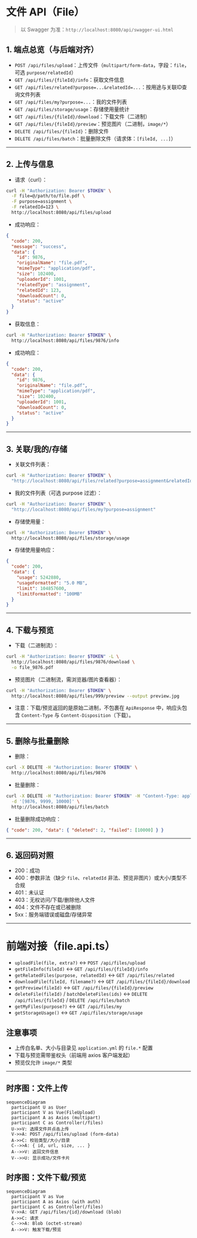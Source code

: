 # 文件 API（File）

> 以 Swagger 为准：`http://localhost:8080/api/swagger-ui.html`

## 1. 端点总览（与后端对齐）
- `POST /api/files/upload`：上传文件（`multipart/form-data`，字段：`file`，可选 `purpose/relatedId`）
- `GET /api/files/{fileId}/info`：获取文件信息
- `GET /api/files/related?purpose=...&relatedId=...`：按用途与关联ID查询文件列表
- `GET /api/files/my?purpose=...`：我的文件列表
- `GET /api/files/storage/usage`：存储使用量统计
- `GET /api/files/{fileId}/download`：下载文件（二进制）
- `GET /api/files/{fileId}/preview`：预览图片（二进制，`image/*`）
- `DELETE /api/files/{fileId}`：删除文件
- `DELETE /api/files/batch`：批量删除文件（请求体：`[fileId, ...]`）

---

## 2. 上传与信息

- 请求（curl）：
```bash
curl -H "Authorization: Bearer $TOKEN" \
  -F file=@/path/to/file.pdf \
  -F purpose=assignment \
  -F relatedId=123 \
  http://localhost:8080/api/files/upload
```
- 成功响应：
```json
{
  "code": 200,
  "message": "success",
  "data": {
    "id": 9876,
    "originalName": "file.pdf",
    "mimeType": "application/pdf",
    "size": 102400,
    "uploaderId": 1001,
    "relatedType": "assignment",
    "relatedId": 123,
    "downloadCount": 0,
    "status": "active"
  }
}
```

- 获取信息：
```bash
curl -H "Authorization: Bearer $TOKEN" \
  http://localhost:8080/api/files/9876/info
```
- 成功响应：
```json
{
  "code": 200,
  "data": {
    "id": 9876,
    "originalName": "file.pdf",
    "mimeType": "application/pdf",
    "size": 102400,
    "uploaderId": 1001,
    "downloadCount": 0,
    "status": "active"
  }
}
```

---

## 3. 关联/我的/存储

- 关联文件列表：
```bash
curl -H "Authorization: Bearer $TOKEN" \
  "http://localhost:8080/api/files/related?purpose=assignment&relatedId=123"
```
- 我的文件列表（可选 purpose 过滤）：
```bash
curl -H "Authorization: Bearer $TOKEN" \
  "http://localhost:8080/api/files/my?purpose=assignment"
```
- 存储使用量：
```bash
curl -H "Authorization: Bearer $TOKEN" \
  http://localhost:8080/api/files/storage/usage
```
- 存储使用量响应：
```json
{
  "code": 200,
  "data": {
    "usage": 5242880,
    "usageFormatted": "5.0 MB",
    "limit": 104857600,
    "limitFormatted": "100MB"
  }
}
```

---

## 4. 下载与预览

- 下载（二进制流）：
```bash
curl -H "Authorization: Bearer $TOKEN" -L \
  http://localhost:8080/api/files/9876/download \
  -o file_9876.pdf
```
- 预览图片（二进制流，需浏览器/图片查看器）：
```bash
curl -H "Authorization: Bearer $TOKEN" \
  http://localhost:8080/api/files/999/preview --output preview.jpg
```
- 注意：下载/预览返回的是原始二进制，不包裹在 `ApiResponse` 中，响应头包含 `Content-Type` 与 `Content-Disposition`（下载）。

---

## 5. 删除与批量删除

- 删除：
```bash
curl -X DELETE -H "Authorization: Bearer $TOKEN" \
  http://localhost:8080/api/files/9876
```
- 批量删除：
```bash
curl -X DELETE -H "Authorization: Bearer $TOKEN" -H "Content-Type: application/json" \
  -d '[9876, 9999, 10000]' \
  http://localhost:8080/api/files/batch
```
- 批量删除成功响应：
```json
{ "code": 200, "data": { "deleted": 2, "failed": [10000] } }
```

---

## 6. 返回码对照
- 200：成功
- 400：参数非法（缺少 `file`、`relatedId` 非法、预览非图片）或大小/类型不合规
- 401：未认证
- 403：无权访问/下载/删除他人文件
- 404：文件不存在或已被删除
- 5xx：服务端错误或磁盘/存储异常

---

# 前端对接（file.api.ts）
- `uploadFile(file, extra?)` ↔ `POST /api/files/upload`
- `getFileInfo(fileId)` ↔ `GET /api/files/{fileId}/info`
- `getRelatedFiles(purpose, relatedId)` ↔ `GET /api/files/related`
- `downloadFile(fileId, filename?)` ↔ `GET /api/files/{fileId}/download`
- `getPreview(fileId)` ↔ `GET /api/files/{fileId}/preview`
- `deleteFile(fileId)` / `batchDeleteFiles(ids)` ↔ `DELETE /api/files/{fileId}` / `DELETE /api/files/batch`
- `getMyFiles(purpose?)` ↔ `GET /api/files/my`
- `getStorageUsage()` ↔ `GET /api/files/storage/usage`

## 注意事项
- 上传白名单、大小与目录见 `application.yml` 的 `file.*` 配置
- 下载与预览需带鉴权头（前端用 axios 客户端发起）
- 预览仅允许 `image/*` 类型

---

## 时序图：文件上传
```mermaid
sequenceDiagram
  participant U as User
  participant V as Vue(FileUpload)
  participant A as Axios (multipart)
  participant C as Controller(/files)
  U->>V: 选择文件并点击上传
  V->>A: POST /api/files/upload (form-data)
  A->>C: 校验类型/大小/目录
  C-->>A: { id, url, size, ... }
  A-->>V: 返回文件信息
  V-->>U: 显示成功/文件卡片
```

## 时序图：文件下载/预览
```mermaid
sequenceDiagram
  participant V as Vue
  participant A as Axios (with auth)
  participant C as Controller(/files)
  V->>A: GET /api/files/{id}/download (blob)
  A->>C: 请求
  C-->>A: Blob (octet-stream)
  A-->>V: 触发下载/预览
```
